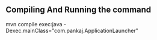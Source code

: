 ## Compiling And Running the command
mvn compile exec:java -Dexec.mainClass="com.pankaj.ApplicationLauncher" 